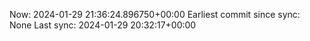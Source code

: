 Now: 2024-01-29 21:36:24.896750+00:00 Earliest commit since sync: None Last sync: 2024-01-29 20:32:17+00:00
